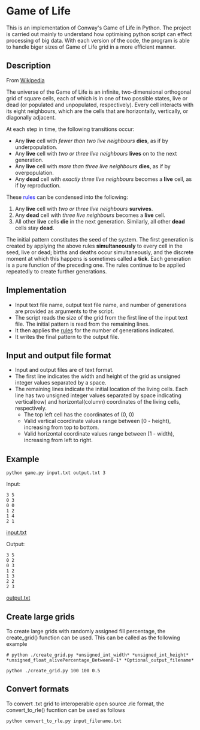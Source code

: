 # Game of Life
This is an implementation of Conway's Game of Life in Python. The project is carried out mainly to understand how optimising python script can effect processing of big data. With each version of the code, the program is able to handle biger sizes of Game of Life grid in a more efficient manner. 

## Description

From [Wikipedia](https://en.wikipedia.org/wiki/Conway%27s_Game_of_Life)

The universe of the Game of Life is an infinite, two-dimensional orthogonal grid of square cells, each of which is in one of two possible states, live or dead (or populated and unpopulated, respectively). Every cell interacts with its eight neighbours, which are the cells that are horizontally, vertically, or diagonally adjacent. 

At each step in time, the following transitions occur:

* Any **live** cell with *fewer than two live neighbours* **dies**, as if by underpopulation.
* Any **live** cell with *two or three live neighbours* **lives** on to the next generation.
* Any **live** cell with *more than three live neighbours* **dies**, as if by overpopulation.
* Any **dead** cell with *exactly three live neighbours* becomes a **live** cell, as if by reproduction.

These <a name="rules"> <span style="color:blue"> rules </span> </a> can be condensed into the following:

1. Any **live** cell with *two or three live neighbours* **survives**.
2. Any **dead** cell with *three live neighbours* becomes a **live** cell.
3. All other **live** cells **die** in the next generation. Similarly, all other **dead** cells stay **dead**.

The initial pattern constitutes the seed of the system. The first generation is created by applying the above rules **simultaneously** to every cell in the seed, live or dead; births and deaths occur simultaneously, and the discrete moment at which this happens is sometimes called a **tick**. Each generation is a pure function of the preceding one. The rules continue to be applied repeatedly to create further generations.

## Implementation

* Input text file name, output text file name, and number of generations are provided as arguments to the script.
* The script reads the size of the grid from the first line of the input text file. The initial pattern is read from the remaining lines.
* It then applies the [rules](#rules) for the number of generations indicated.
* It writes the final pattern to the output file.

## Input and output file format
* Input and output files are of text format.
* The first line indicates the width and height of the grid as unsigned integer values separated by a space.
* The remaining lines indicate the initial location of the living cells. Each line has two unsigned integer values separated by space indicating vertical(row) and horizontal(column) coordinates of the living cells, respectively.
    * The top left cell has the coordinates of (0, 0)
    * Valid vertical coordinate values range between \[0 - height), increasing from top to bottom.
    * Valid horizontal coordinate values range between \[1 - width), increasing from left to right.

## Example

```
python game.py input.txt output.txt 3
```

Input:
```
3 5
0 3
0 0
1 2
1 4
2 1
```
[input.txt](./input.txt)

Output:
```
3 5
0 2
0 3
1 2
1 3
2 2
2 3
```
[output.txt](./output.txt)

<!---write a lot about reproducibility--->

## Create large grids
To create large grids with randomly assigned fill percentage, the create_grid() function can be used. This can be called as the following example
```
# python ./create_grid.py *unsigned_int_width* *unsigned_int_height* *unsigned_float_alivePercentage_Between0-1* *Optional_output_filename*

python ./create_grid.py 100 100 0.5 
```

## Convert formats
To convert .txt grid to interoperable open source .rle format, the convert_to_rle() fucntion can be used as follows
```
python convert_to_rle.py input_filename.txt
```

